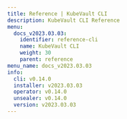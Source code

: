 ```yaml
---
title: Reference | KubeVault CLI
description: KubeVault CLI Reference
menu:
  docs_v2023.03.03:
    identifier: reference-cli
    name: KubeVault CLI
    weight: 30
    parent: reference
menu_name: docs_v2023.03.03
info:
  cli: v0.14.0
  installer: v2023.03.03
  operator: v0.14.0
  unsealer: v0.14.0
  version: v2023.03.03
---
```



